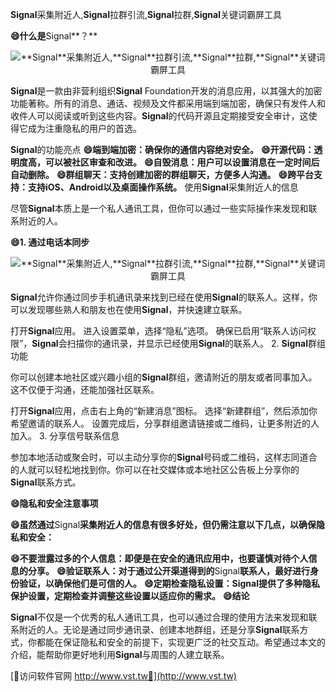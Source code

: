 **Signal**采集附近人,**Signal**拉群引流,**Signal**拉群,**Signal**关键词霸屏工具

**😄什么是**Signal**？**

 <center><img src="https://vst.tw/MP4/tuiguang/png/3.png" alt="**Signal**采集附近人,**Signal**拉群引流,**Signal**拉群,**Signal**关键词霸屏工具"></center>

**Signal**是一款由非营利组织**Signal** Foundation开发的消息应用，以其强大的加密功能著称。所有的消息、通话、视频及文件都采用端到端加密，确保只有发件人和收件人可以阅读或听到这些内容。**Signal**的代码开源且定期接受安全审计，这使得它成为注重隐私的用户的首选。

**Signal**的功能亮点
**😄端到端加密：确保你的通信内容绝对安全。**
**😄开源代码：透明度高，可以被社区审查和改进。**
**😄自毁消息：用户可以设置消息在一定时间后自动删除。**
**😄群组聊天：支持创建加密的群组聊天，方便多人沟通。**
**😄跨平台支持：支持iOS、Android以及桌面操作系统。**
使用**Signal**采集附近人的信息

尽管**Signal**本质上是一个私人通讯工具，但你可以通过一些实际操作来发现和联系附近的人。

**😄1. 通过电话本同步**

 <center><img src="https://vst.tw/MP4/tuiguang/png/1.png" alt="**Signal**采集附近人,**Signal**拉群引流,**Signal**拉群,**Signal**关键词霸屏工具"></center>

**Signal**允许你通过同步手机通讯录来找到已经在使用**Signal**的联系人。这样，你可以发现哪些熟人和朋友也在使用**Signal**，并快速建立联系。

打开**Signal**应用。
进入设置菜单，选择“隐私”选项。
确保已启用“联系人访问权限”，**Signal**会扫描你的通讯录，并显示已经使用**Signal**的联系人。
2. **Signal**群组功能

你可以创建本地社区或兴趣小组的**Signal**群组，邀请附近的朋友或者同事加入。这不仅便于沟通，还能加强社区联系。

打开**Signal**应用，点击右上角的“新建消息”图标。
选择“新建群组”，然后添加你希望邀请的联系人。
设置完成后，分享群组邀请链接或二维码，让更多附近的人加入。
3. 分享信号联系信息

参加本地活动或聚会时，可以主动分享你的**Signal**号码或二维码，这样志同道合的人就可以轻松地找到你。你可以在社交媒体或本地社区公告板上分享你的**Signal**联系方式。

**😄隐私和安全注意事项**

**😄虽然通过**Signal**采集附近人的信息有很多好处，但仍需注意以下几点，以确保隐私和安全：**

**😄不要泄露过多的个人信息：即便是在安全的通讯应用中，也要谨慎对待个人信息的分享。**
**😄验证联系人：对于通过公开渠道得到的**Signal**联系人，最好进行身份验证，以确保他们是可信的人。**
**😄定期检查隐私设置：**Signal**提供了多种隐私保护设置，定期检查并调整这些设置以适应你的需求。**
**😄结论**

**Signal**不仅是一个优秀的私人通讯工具，也可以通过合理的使用方法来发现和联系附近的人。无论是通过同步通讯录、创建本地群组，还是分享**Signal**联系方式，你都能在保证隐私和安全的前提下，实现更广泛的社交互动。希望通过本文的介绍，能帮助你更好地利用**Signal**与周围的人建立联系。


[👻访问软件官网 http://www.vst.tw👻](http://www.vst.tw)

